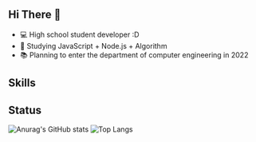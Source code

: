 ## Hi There 👋 
* 💻 High school student developer :D
* 🌱 Studying JavaScript + Node.js + Algorithm
* 📚 Planning to enter the department of computer engineering in 2022
## Skills


## Status
![Anurag's GitHub stats](https://github-readme-stats.vercel.app/api?username=HanSatCode&show_icons=true)
![Top Langs](https://github-readme-stats.vercel.app/api/top-langs/?username=anuraghazra&layout=compact)

